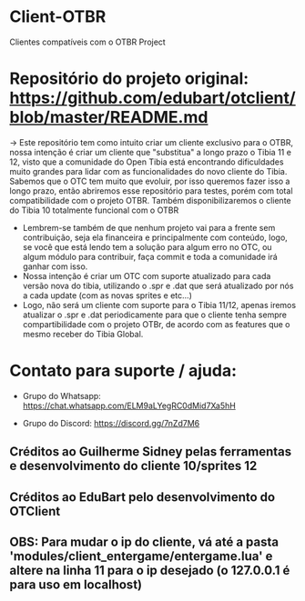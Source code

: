 # Client-OTBR
Clientes compatíveis com o OTBR Project

# Repositório do projeto original: https://github.com/edubart/otclient/blob/master/README.md

-> Este repositório tem como intuito criar um cliente exclusivo para o OTBR, nossa intenção é criar um cliente que "substitua" a longo prazo o Tibia 11 e 12, visto que a comunidade do Open Tibia está encontrando dificuldades muito grandes para lidar com as funcionalidades do novo cliente do Tibia. 
Sabemos que o OTC tem muito que evoluir, por isso queremos fazer isso a longo prazo, então abriremos esse repositório para testes, porém com total compatibilidade com o projeto OTBR. 
Também disponibilizaremos o cliente do Tibia 10 totalmente funcional com o OTBR

* Lembrem-se também de que nenhum projeto vai para a frente sem contribuição, seja ela financeira e principalmente com conteúdo, logo, se você que está lendo tem a solução para algum erro no OTC, ou algum módulo para contribuir, faça commit e toda a comunidade irá ganhar com isso. 
* Nossa intenção é criar um OTC com suporte atualizado para cada versão nova do tibia, utilizando o .spr e .dat que será atualizado por nós a cada update (com as novas sprites e etc...)
* Logo, não será um cliente com suporte para o Tibia 11/12, apenas iremos atualizar o .spr e .dat periodicamente para que o cliente tenha sempre compartibilidade com o projeto OTBr, de acordo com as features que o mesmo receber do Tibia Global. 

# Contato para suporte / ajuda:
* Grupo do Whatsapp: https://chat.whatsapp.com/ELM9aLYegRC0dMid7Xa5hH

* Grupo do Discord: https://discord.gg/7nZd7M6

## Créditos ao Guilherme Sidney pelas ferramentas e desenvolvimento do cliente 10/sprites 12
## Créditos ao EduBart pelo desenvolvimento do OTClient
## OBS: Para mudar o ip do cliente, vá até a pasta 'modules/client_entergame/entergame.lua' e altere na linha 11 para o ip desejado (o 127.0.0.1 é para uso em localhost) 
